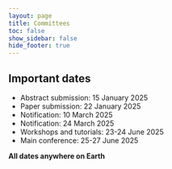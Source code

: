 ```yaml
---
layout: page
title: Committees
toc: false
show_sidebar: false
hide_footer: true
---
```


## Important dates

* Abstract submission: 15 January 2025
* Paper submission: 22 January 2025
* Notification: 10 March 2025
* Notification: 24 March 2025
* Workshops and tutorials: 23-24 June 2025
* Main conference: 25-27 June 2025

__All dates anywhere on Earth__
